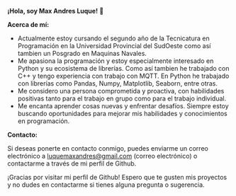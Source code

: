 **¡Hola, soy Max Andres Luque!** 👋

**Acerca de mí:**

- Actualmente estoy cursando el segundo año de la Tecnicatura en Programación en la Universidad Provincial del SudOeste como así tambien un Posgrado en Maquinas Navales.
- Me apasiona la programación y estoy especialmente interesado en Python y su ecosistema de librerías. Como así tambien he trabajado con C++ y tengo experiencia con trabajo con MQTT. En Python he trabajado con librerías como Pandas, Numpy, Matplotlib, Seaborn, entre otras.
- Me considero una persona comprometida y proactiva, con habilidades positivas tanto para el trabajo en grupo como para el trabajo individual.
- Me encanta aprender cosas nuevas y enfrentar desafíos. Siempre estoy buscando oportunidades para mejorar mis habilidades y conocimientos en programación.

**Contacto:**

Si deseas ponerte en contacto conmigo, puedes enviarme un correo electrónico a luquemaxandres@gmail.com (correo electrónico) o contactarme a través de mi perfil de Github.

¡Gracias por visitar mi perfil de Github! Espero que te gusten mis proyectos y no dudes en contactarme si tienes alguna pregunta o sugerencia.
